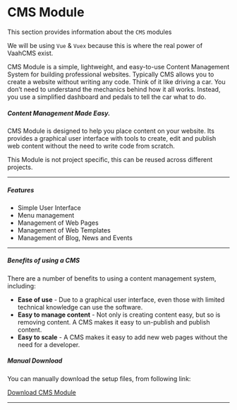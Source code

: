 # CMS Module

This section provides information about the `CMS` modules

We will be using `Vue` & `Vuex` because this is where the real power of VaahCMS exist.

CMS Module is a simple, lightweight, and easy-to-use Content Management System for building professional websites. Typically CMS allows you to create a website without writing any code. Think of it like driving a car. You don’t need to understand the mechanics behind how it all works. Instead, you use a simplified dashboard and pedals to tell the car what to do.



##### Content Management Made Easy.

CMS Module is designed to help you place content on your website. Its provides a graphical user interface with tools to create, edit and publish web content without the need to write code from scratch.

This Module is not project specific, this can be reused across different projects.

------



##### Features

- Simple User Interface
- Menu management
- Management of Web Pages
- Management of Web Templates
- Management of Blog, News and Events

------



##### Benefits of using a CMS

There are a number of benefits to using a content management system, including:

- **Ease of use** - Due to a graphical user interface, even those with limited technical knowledge can use the software.
- **Easy to manage content** - Not only is creating content easy, but so is removing content. A CMS makes it easy to un-publish and publish content.
- **Easy to scale** - A CMS makes it easy to add new web pages without the need for a developer.



##### Manual Download

You can manually download the setup files, from following link:

[Download CMS Module](https://github.com/webreinvent/vaahcms-module-cms/archive/master.zip)

------